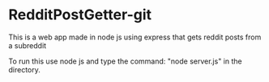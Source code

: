 # RedditPostGetter-git
This is a web app made in node js using express that gets reddit posts from a subreddit

To run this use node js and type the command: "node server.js" in the directory.
